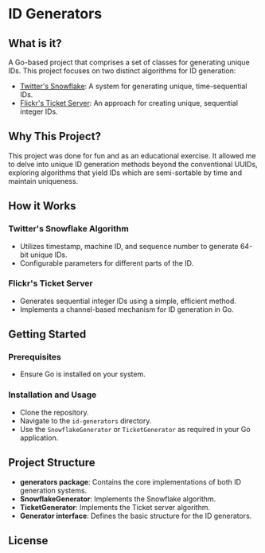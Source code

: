 # ID Generators

## What is it?

A Go-based project that comprises a set of classes for generating unique IDs.
This project focuses on two distinct algorithms for ID generation:

- [Twitter's Snowflake][1]: A system for generating unique, time-sequential IDs.
- [Flickr's Ticket Server][2]: An approach for creating unique, sequential
  integer IDs.

## Why This Project?

This project was done for fun and as an educational exercise. It allowed me to
delve into unique ID generation methods beyond the conventional UUIDs, exploring
algorithms that yield IDs which are semi-sortable by time and maintain uniqueness.

## How it Works

### Twitter's Snowflake Algorithm

- Utilizes timestamp, machine ID, and sequence number to generate 64-bit unique IDs.
- Configurable parameters for different parts of the ID.

### Flickr's Ticket Server

- Generates sequential integer IDs using a simple, efficient method.
- Implements a channel-based mechanism for ID generation in Go.

## Getting Started

### Prerequisites

- Ensure Go is installed on your system.

### Installation and Usage

- Clone the repository.
- Navigate to the `id-generators` directory.
- Use the `SnowflakeGenerator` or `TicketGenerator` as required in your Go application.

## Project Structure

- **generators package**: Contains the core implementations of both ID
  generation systems.
- **SnowflakeGenerator**: Implements the Snowflake algorithm.
- **TicketGenerator**: Implements the Ticket server algorithm.
- **Generator interface**: Defines the basic structure for the ID generators.

## License

[1]: https://en.wikipedia.org/wiki/Snowflake_ID
[2]: https://code.flickr.net/2010/02/08/ticket-servers-distributed-unique-primary-keys-on-the-cheap/
